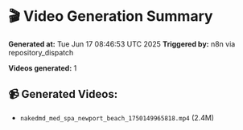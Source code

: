 # 🎬 Video Generation Summary

**Generated at:** Tue Jun 17 08:46:53 UTC 2025
**Triggered by:** n8n via repository_dispatch

**Videos generated:** 1

## 📹 Generated Videos:
- `nakedmd_med_spa_newport_beach_1750149965818.mp4` (2.4M)
